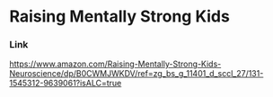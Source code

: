 # Raising Mentally Strong Kids

### Link

https://www.amazon.com/Raising-Mentally-Strong-Kids-Neuroscience/dp/B0CWMJWKDV/ref=zg_bs_g_11401_d_sccl_27/131-1545312-9639061?isALC=true